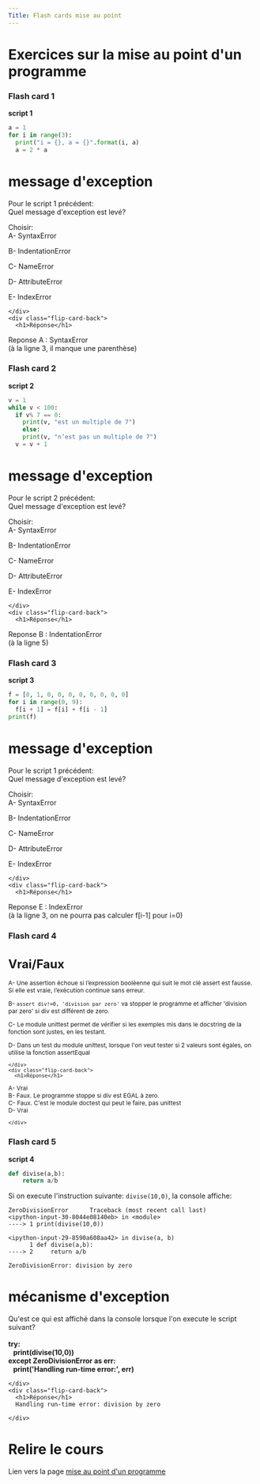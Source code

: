 ```yaml
---
Title: Flash cards mise au point
---
```


# Exercices sur la mise au point d'un programme
### Flash card 1

**script 1**
```python
a = 1
for i in range(3):
  print("i = {}, a = {}".format(i, a)
  a = 2 * a 
```

<div class="flip-card">
  <div class="flip-card-inner">
    <div class="flip-card-front" style="font-size: 14px">
      <h1>message d'exception</h1>
      <p>Pour le script 1 précédent:<br>
        Quel message d'exception est levé?
</p>
<p>
Choisir: <br>
A- SyntaxError<br>

B- IndentationError<br>

C- NameError<br>

D- AttributeError<br>

E- IndexError
</p>
     
    </div>
    <div class="flip-card-back">
      <h1>Réponse</h1>
Reponse A : SyntaxError <br>(à la ligne 3, il manque une parenthèse) 
    </div>
  </div>
</div>

### Flash card 2

**script 2**
```python
v = 1
while v < 100:
  if v% 7 == 0:
    print(v, "est un multiple de 7")
    else:
    print(v, "n’est pas un multiple de 7")
  v = v + 1 
```

<div class="flip-card">
  <div class="flip-card-inner">
    <div class="flip-card-front" style="font-size: 14px">
      <h1>message d'exception</h1>
      <p>Pour le script 2 précédent:<br>
        Quel message d'exception est levé?
</p>
<p>
Choisir: <br>
A- SyntaxError<br>

B- IndentationError<br>

C- NameError<br>

D- AttributeError<br>

E- IndexError
</p>
     
    </div>
    <div class="flip-card-back">
      <h1>Réponse</h1>
Reponse B : IndentationError <br>(à la ligne 5) 
    </div>
  </div>
</div>

### Flash card 3

**script 3**
```python
f = [0, 1, 0, 0, 0, 0, 0, 0, 0, 0]
for i in range(0, 9):
  f[i + 1] = f[i] + f[i - 1]  
print(f) 
```

<div class="flip-card">
  <div class="flip-card-inner">
    <div class="flip-card-front" style="font-size: 14px">
      <h1>message d'exception</h1>
      <p>Pour le script 1 précédent:<br>
        Quel message d'exception est levé?
</p>
<p>
Choisir: <br>
A- SyntaxError<br>

B- IndentationError<br>

C- NameError<br>

D- AttributeError<br>

E- IndexError
</p>
     
    </div>
    <div class="flip-card-back">
      <h1>Réponse</h1>
Reponse E : IndexError <br>(à la ligne 3, on ne pourra pas calculer f[i-1] pour i=0) 
    </div>
  </div>
</div>

### Flash card 4


<div class="flip-card">
  <div class="flip-card-inner">
    <div class="flip-card-front" style="font-size: 12px">
      <h1>Vrai/Faux</h1>

<p>
A- Une assertion échoue si l’expression booléenne qui suit le mot clé assert est  fausse. Si elle est vraie, l’exécution continue sans erreur.<br>

B- `assert div!=0, 'division par zero'` va stopper le programme et afficher 'division par zero' si div est différent de zero.<br>

C- Le module unittest permet de vérifier si les exemples mis dans le docstring de la fonction sont justes, en les testant.<br>

D- Dans un test du module unittest, lorsque l'on veut tester si 2 valeurs sont égales, on utilise la fonction assertEqual<br>

</p>
     
    </div>
    <div class="flip-card-back">
      <h1>Réponse</h1>
A- Vrai<br>
B- Faux. Le programme stoppe si div est EGAL à zero.<br>
C- Faux. C'est le module doctest qui peut le faire, pas unittest<br>
D- Vrai

    </div>
  </div>
</div>


### Flash card 5

**script 4** 

```python
def divise(a,b):
    return a/b
```

Si on execute l'instruction suivante: `divise(10,0)`, la console affiche:

```
ZeroDivisionError      Traceback (most recent call last)
<ipython-input-30-8044e08140eb> in <module>
----> 1 print(divise(10,0))

<ipython-input-29-8590a608aa42> in divise(a, b)
      1 def divise(a,b):
----> 2     return a/b

ZeroDivisionError: division by zero
```






<div class="flip-card">
  <div class="flip-card-inner">
    <div class="flip-card-front" style="font-size: 14px">
      <h1>mécanisme d'exception</h1>
     
<p>
Qu'est ce qui est affiché dans la console lorsque l'on execute le script suivant?<br><br>
<b>
try:<br>
&nbsp&nbsp print(divise(10,0))<br>
except ZeroDivisionError as err:<br>
&nbsp&nbsp print('Handling run-time error:', err)<br></b>
</p>
     
    </div>
    <div class="flip-card-back">
      <h1>Réponse</h1>
      Handling run-time error: division by zero

    </div>
  </div>
</div>

# Relire le cours
Lien vers la page [mise au point d'un programme](/docs/NSI/langages/page5/)

<script>
let selector, cards, makeActive;
let elems = [];
var check = false;

selector = '.flip-card';

cards = document.querySelectorAll(selector);


makeActive = function () {
    /* attention petite erreur de script
    pour que ca fonctionne il faut un nombre impair de cartes
    */ 
    for (let i = 0; i < cards.length; i++){
      check=!check;
      //console.log(cards[i].childNodes[1].classList);
      elems[i] = cards[i].childNodes[1];
      elems[i].classList.remove('active');
      }
    if (check) {
    this.childNodes[1].classList.add('active');}
};

for (let i = 0; i < cards.length; i++)
    cards[i].addEventListener('mousedown', makeActive);
</script>
